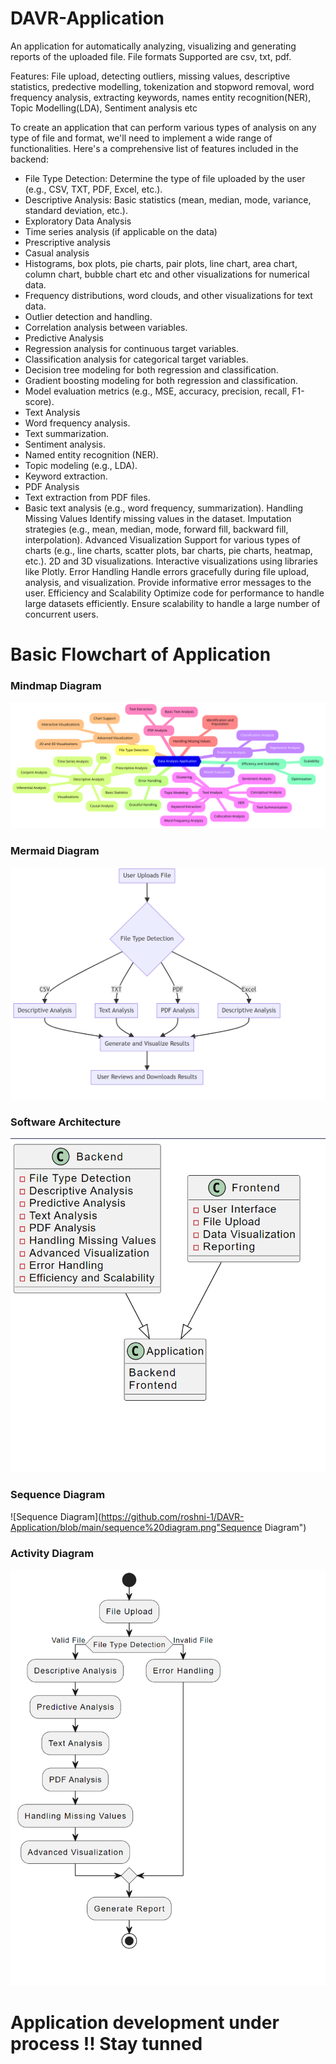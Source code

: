 # DAVR-Application
An application for automatically analyzing, visualizing and generating reports of the uploaded file. File formats Supported are csv, txt, pdf. 

Features: File upload, detecting outliers, missing values, descriptive statistics, predective modelling, tokenization and stopword removal, word frequency analysis, extracting keywords, names entity recognition(NER), Topic Modelling(LDA), Sentiment analysis etc  

To create an application that can  perform various types of analysis on any type of file and format, we'll need to implement a wide range of functionalities. Here's a comprehensive list of features included in the backend:

- File Type Detection: Determine the type of file uploaded by the user (e.g., CSV, TXT, PDF, Excel, etc.).
- Descriptive Analysis: Basic statistics (mean, median, mode, variance, standard deviation, etc.).
- Exploratory Data Analysis  
- Time series analysis (if applicable  on the data)
- Prescriptive analysis
- Casual analysis
- Histograms, box plots, pie charts, pair plots, line chart, area chart, column chart, bubble chart etc and other visualizations for numerical data.
- Frequency distributions, word clouds, and other visualizations for text data.
- Outlier detection and handling.
- Correlation analysis between variables.
- Predictive Analysis
- Regression analysis for continuous target variables.
- Classification analysis for categorical target variables.
- Decision tree modeling for both regression and classification.
- Gradient boosting modeling for both regression and classification.
- Model evaluation metrics (e.g., MSE, accuracy, precision, recall, F1-score).
- Text Analysis
- Word frequency analysis.
- Text summarization.
- Sentiment analysis.
- Named entity recognition (NER).
- Topic modeling (e.g., LDA).
- Keyword extraction.
- PDF Analysis
- Text extraction from PDF files.
- Basic text analysis (e.g., word frequency, summarization).
Handling Missing Values
Identify missing values in the dataset.
Imputation strategies (e.g., mean, median, mode, forward fill, backward fill, interpolation).
Advanced Visualization
Support for various types of charts (e.g., line charts, scatter plots, bar charts, pie charts, heatmap, etc.).
2D and 3D visualizations.
Interactive visualizations using libraries like Plotly.
Error Handling
Handle errors gracefully during file upload, analysis, and visualization.
Provide informative error messages to the user.
Efficiency and Scalability
Optimize code for performance to handle large datasets efficiently.
Ensure scalability to handle a large number of concurrent users.

# Basic Flowchart of Application 

### Mindmap Diagram
![Mindmap Diagram](https://github.com/roshni-1/DAVR-Application/blob/main/mindmap.png "Mindmap Diagram")
### Mermaid Diagram 
![Mermaid Diagram](https://github.com/roshni-1/DAVR-Application/blob/main/mermaid%20diagram.png "Mermaid Diagram")
### Software Architecture 
![Software Architecture Diagram](https://github.com/roshni-1/DAVR-Application/blob/main/software%20architecture.png "Software Architecture Diagram")
### Sequence Diagram
![Sequence Diagram](https://github.com/roshni-1/DAVR-Application/blob/main/sequence%20diagram.png"Sequence Diagram")
### Activity Diagram
![Activity Diagram](https://github.com/roshni-1/DAVR-Application/blob/main/activity%20diagram.png "Activity Diagram")

# Application development under process !! Stay tunned
